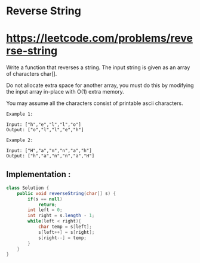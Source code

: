 # Reverse String
# https://leetcode.com/problems/reverse-string

Write a function that reverses a string. The input string is given as an array of characters char[].

Do not allocate extra space for another array, you must do this by modifying the input array in-place with O(1) extra memory.

You may assume all the characters consist of printable ascii characters.

```
Example 1:

Input: ["h","e","l","l","o"]
Output: ["o","l","l","e","h"]

Example 2:

Input: ["H","a","n","n","a","h"]
Output: ["h","a","n","n","a","H"]
```

## Implementation :

```java
class Solution {
    public void reverseString(char[] s) {
        if(s == null)
            return;
        int left = 0;
        int right = s.length - 1;
        while(left < right){
            char temp = s[left];
            s[left++] = s[right];
            s[right--] = temp;
        }
    }
}
```

